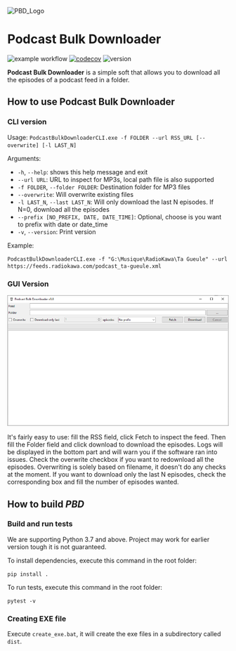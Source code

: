 ![PBD_Logo](img/pdb_logo_small.png)

# Podcast Bulk Downloader
![example workflow](https://github.com/cnovel/PodcastBulkDownloader/actions/workflows/python-app.yml/badge.svg) [![codecov](https://codecov.io/gh/cnovel/PodcastBulkDownloader/branch/master/graph/badge.svg)](https://codecov.io/gh/cnovel/PodcastBulkDownloader) ![version](https://img.shields.io/badge/Python-3.7%20%7C%203.8%20%7C%203.9%20%7C%203.10%20%7C%203.11-blue)

**Podcast Bulk Downloader** is a simple soft that allows you to download all the episodes of a podcast feed in a folder.

## How to use Podcast Bulk Downloader
### CLI version
Usage: `PodcastBulkDownloaderCLI.exe -f FOLDER --url RSS_URL [--overwrite] [-l LAST_N]`

Arguments:
* `-h`, `--help`: shows this help message and exit
* `--url URL`: URL to inspect for MP3s, local path file is also supported
* `-f FOLDER`, `--folder FOLDER`: Destination folder for MP3 files
* `--overwrite`: Will overwrite existing files
* `-l LAST_N`, `--last LAST_N`: Will only download the last N episodes. If N=0, download all the episodes
* `--prefix [NO_PREFIX, DATE, DATE_TIME]`: Optional, choose is you want to prefix with date or date_time
* `-v`, `--version`: Print version

Example:
```
PodcastBulkDownloaderCLI.exe -f "G:\Musique\RadioKawa\Ta Gueule" --url https://feeds.radiokawa.com/podcast_ta-gueule.xml
```

### GUI Version
![PBD_GUI](img/PBD_GUI_v0.8.png)

It's fairly easy to use: fill the RSS field, click Fetch to inspect the feed.
Then fill the Folder field and click download to download the episodes.
Logs will be displayed in the bottom part and will warn you if the software ran into issues.
Check the overwrite checkbox if you want to redownload all the episodes.
Overwriting is solely based on filename, it doesn't do any checks at the moment.
If you want to download only the last N episodes, check the corresponding box and fill the number of episodes wanted.

## How to build _PBD_
### Build and run tests
We are supporting Python 3.7 and above. Project may work for earlier version tough it is not guaranteed.

To install dependencies, execute this command in the root folder:
```
pip install .
```

To run tests, execute this command in the root folder:
```
pytest -v
```

### Creating EXE file
Execute `create_exe.bat`, it will create the exe files in a subdirectory called `dist`.
